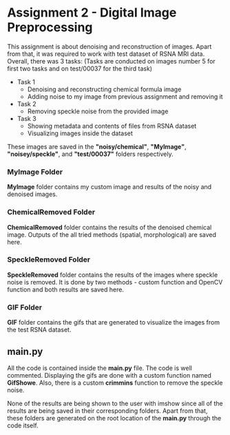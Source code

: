 
# Assignment 2 - Digital Image Preprocessing

This assignment is about denoising and reconstruction of images. Apart from that, it was required to work with test dataset of RSNA MRI data. 
Overall, there was 3 tasks: (Tasks are conducted on images number 5 for first two tasks and on test/00037 for the third task)
  * Task 1
    - Denoising and reconstructing chemical formula image
    - Adding noise to my image from previous assignment and removing it
  * Task 2
    - Removing speckle noise from the provided image
  * Task 3
    - Showing metadata and contents of files from RSNA dataset
    - Visualizing images inside the dataset
  
These images are saved in the **"noisy/chemical"**, **"MyImage"**, **"noisey/speckle"**, and **"test/00037"** folders respectively.  
### MyImage Folder 
**MyImage** folder contains my custom image and results of the noisy and denoised images.  
### ChemicalRemoved Folder 
**ChemicalRemoved** folder contains the results of the denoised chemical image. Outputs of the all tried methods (spatial, morphological) are saved here.  
### SpeckleRemoved Folder 
**SpeckleRemoved** folder contains the results of the images where speckle noise is removed. It is done by two methods - custom function and OpenCV function
and both results are saved here.
### GIF Folder 
**GIF** folder contains the gifs that are generated to visualize the images from the test RSNA dataset.


## main.py
All the code is contained inside the **main.py** file. The code is well commented. Displaying the gifs are done with a custom function named **GifShowe**.
Also, there is a custom **crimmins** function to remove the speckle noise.


None of the results are being shown to the user with imshow since all of the results are being saved in their corresponding folders. Apart from that,
these folders are generated on the root location of the **main.py** through the code itself.  

